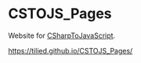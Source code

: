 # CSTOJS_Pages
Website for [CSharpToJavaScript](https://github.com/TiLied/CSharpToJavaScript).

https://tilied.github.io/CSTOJS_Pages/
